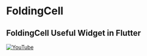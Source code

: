 # FoldingCell
## FoldingCell Useful Widget in Flutter


[![YouTube](https://img.youtube.com/vi/X2RT1QiY3uI/0.jpg)](https://youtu.be/X2RT1QiY3uI "FoldingCell Useful Widget in Flutter")
